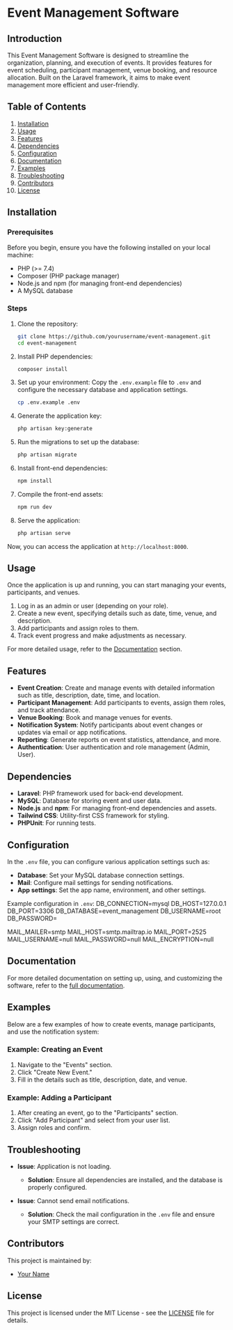 # Event Management Software

## Introduction
This Event Management Software is designed to streamline the organization, planning, and execution of events. It provides features for event scheduling, participant management, venue booking, and resource allocation. Built on the Laravel framework, it aims to make event management more efficient and user-friendly.

## Table of Contents
1. [Installation](#installation)
2. [Usage](#usage)
3. [Features](#features)
4. [Dependencies](#dependencies)
5. [Configuration](#configuration)
6. [Documentation](#documentation)
7. [Examples](#examples)
8. [Troubleshooting](#troubleshooting)
9. [Contributors](#contributors)
10. [License](#license)

## Installation

### Prerequisites
Before you begin, ensure you have the following installed on your local machine:

- PHP (>= 7.4)
- Composer (PHP package manager)
- Node.js and npm (for managing front-end dependencies)
- A MySQL database

### Steps
1. Clone the repository:
    ```bash
    git clone https://github.com/yourusername/event-management.git
    cd event-management
    ```

2. Install PHP dependencies:
    ```bash
    composer install
    ```

3. Set up your environment:
    Copy the `.env.example` file to `.env` and configure the necessary database and application settings.
    ```bash
    cp .env.example .env
    ```

4. Generate the application key:
    ```bash
    php artisan key:generate
    ```

5. Run the migrations to set up the database:
    ```bash
    php artisan migrate
    ```

6. Install front-end dependencies:
    ```bash
    npm install
    ```

7. Compile the front-end assets:
    ```bash
    npm run dev
    ```

8. Serve the application:
    ```bash
    php artisan serve
    ```

Now, you can access the application at `http://localhost:8000`.

## Usage

Once the application is up and running, you can start managing your events, participants, and venues. 

1. Log in as an admin or user (depending on your role).
2. Create a new event, specifying details such as date, time, venue, and description.
3. Add participants and assign roles to them.
4. Track event progress and make adjustments as necessary.

For more detailed usage, refer to the [Documentation](#documentation) section.

## Features

- **Event Creation**: Create and manage events with detailed information such as title, description, date, time, and location.
- **Participant Management**: Add participants to events, assign them roles, and track attendance.
- **Venue Booking**: Book and manage venues for events.
- **Notification System**: Notify participants about event changes or updates via email or app notifications.
- **Reporting**: Generate reports on event statistics, attendance, and more.
- **Authentication**: User authentication and role management (Admin, User).
  
## Dependencies

- **Laravel**: PHP framework used for back-end development.
- **MySQL**: Database for storing event and user data.
- **Node.js** and **npm**: For managing front-end dependencies and assets.
- **Tailwind CSS**: Utility-first CSS framework for styling.
- **PHPUnit**: For running tests.

## Configuration

In the `.env` file, you can configure various application settings such as:

- **Database**: Set your MySQL database connection settings.
- **Mail**: Configure mail settings for sending notifications.
- **App settings**: Set the app name, environment, and other settings.
  
Example configuration in `.env`:
DB_CONNECTION=mysql
DB_HOST=127.0.0.1
DB_PORT=3306
DB_DATABASE=event_management
DB_USERNAME=root
DB_PASSWORD=

MAIL_MAILER=smtp
MAIL_HOST=smtp.mailtrap.io
MAIL_PORT=2525
MAIL_USERNAME=null
MAIL_PASSWORD=null
MAIL_ENCRYPTION=null

## Documentation

For more detailed documentation on setting up, using, and customizing the software, refer to the [full documentation](#).

## Examples

Below are a few examples of how to create events, manage participants, and use the notification system:

### Example: Creating an Event
1. Navigate to the "Events" section.
2. Click "Create New Event."
3. Fill in the details such as title, description, date, and venue.

### Example: Adding a Participant
1. After creating an event, go to the "Participants" section.
2. Click "Add Participant" and select from your user list.
3. Assign roles and confirm.

## Troubleshooting

- **Issue**: Application is not loading.
  - **Solution**: Ensure all dependencies are installed, and the database is properly configured.
  
- **Issue**: Cannot send email notifications.
  - **Solution**: Check the mail configuration in the `.env` file and ensure your SMTP settings are correct.

## Contributors

This project is maintained by:
- [Your Name](https://github.com/yourusername)

## License

This project is licensed under the MIT License - see the [LICENSE](LICENSE) file for details.
